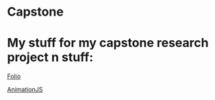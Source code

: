 # Capstone
<h1>My stuff for my capstone research project n stuff:</h1>

[Folio](C:\Users\s_eliasbenit41870\Downloads\Capstone\folio)

[AnimationJS](link)
